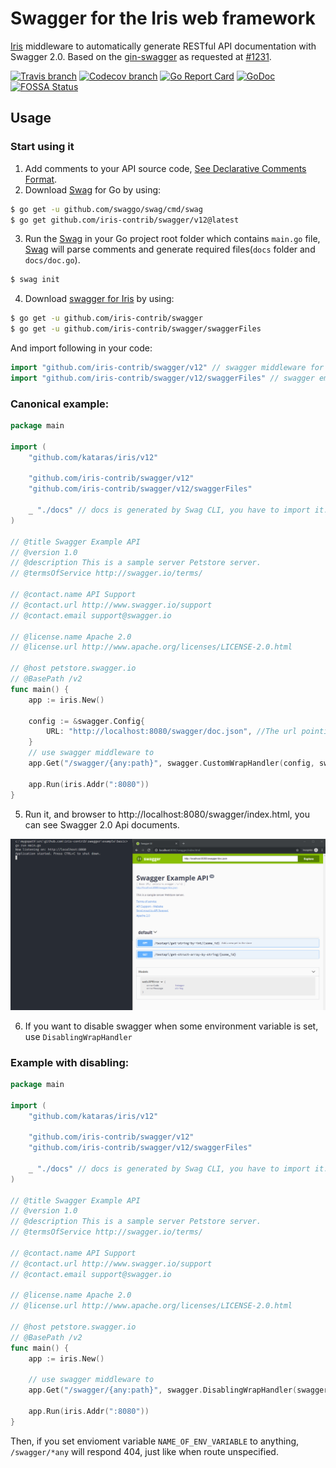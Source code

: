 # Swagger for the Iris web framework

[Iris](https://github.com/kataras/iris) middleware to automatically generate RESTful API documentation with Swagger 2.0. Based on the [gin-swagger](https://github.com/swaggo/gin-swagger) as requested at [#1231](https://github.com/kataras/iris/issues/1231).

[![Travis branch](https://img.shields.io/travis/iris-contrib/swagger/v12.svg)](https://travis-ci.org/iris-contrib/swagger)
[![Codecov branch](https://img.shields.io/codecov/c/github/iris-contrib/swagger/v12.svg)](https://codecov.io/gh/iris-contrib/swagger)
[![Go Report Card](https://goreportcard.com/badge/github.com/iris-contrib/swagger)](https://goreportcard.com/report/github.com/iris-contrib/swagger)
[![GoDoc](https://godoc.org/github.com/iris-contrib/swagger?status.svg)](https://godoc.org/github.com/iris-contrib/swagger)
[![FOSSA Status](https://app.fossa.io/api/projects/git%2Bgithub.com%2Firis-contrib%2Fswagger.svg?type=shield)](https://app.fossa.io/projects/git%2Bgithub.com%2Firis-contrib%2Fswagger?ref=badge_shield)

## Usage

### Start using it
1. Add comments to your API source code, [See Declarative Comments Format](https://swaggo.github.io/swaggo.io/declarative_comments_format/).
2. Download [Swag](https://github.com/swaggo/swag) for Go by using:

```sh
$ go get -u github.com/swaggo/swag/cmd/swag
$ go get github.com/iris-contrib/swagger/v12@latest
```

3. Run the [Swag](https://github.com/swaggo/swag) in your Go project root folder which contains `main.go` file, [Swag](https://github.com/swaggo/swag) will parse comments and generate required files(`docs` folder and `docs/doc.go`).

```sh
$ swag init
```

4. Download [swagger for Iris](https://github.com/iris-contrib/swagger) by using:

```sh
$ go get -u github.com/iris-contrib/swagger
$ go get -u github.com/iris-contrib/swagger/swaggerFiles
```
And import following in your code:

```go
import "github.com/iris-contrib/swagger/v12" // swagger middleware for Iris 
import "github.com/iris-contrib/swagger/v12/swaggerFiles" // swagger embed files

```

### Canonical example:

```go
package main

import (
    "github.com/kataras/iris/v12"

    "github.com/iris-contrib/swagger/v12"
    "github.com/iris-contrib/swagger/v12/swaggerFiles"

    _ "./docs" // docs is generated by Swag CLI, you have to import it.
)

// @title Swagger Example API
// @version 1.0
// @description This is a sample server Petstore server.
// @termsOfService http://swagger.io/terms/

// @contact.name API Support
// @contact.url http://www.swagger.io/support
// @contact.email support@swagger.io

// @license.name Apache 2.0
// @license.url http://www.apache.org/licenses/LICENSE-2.0.html

// @host petstore.swagger.io
// @BasePath /v2
func main() {
    app := iris.New()

    config := &swagger.Config{
        URL: "http://localhost:8080/swagger/doc.json", //The url pointing to API definition
    }
    // use swagger middleware to 
    app.Get("/swagger/{any:path}", swagger.CustomWrapHandler(config, swaggerFiles.Handler))

    app.Run(iris.Addr(":8080"))
}
```

5. Run it, and browser to http://localhost:8080/swagger/index.html, you can see Swagger 2.0 Api documents.

![swagger_index.html](example.png)

6. If you want to disable swagger when some environment variable is set, use `DisablingWrapHandler`

### Example with disabling:

```go
package main

import (
    "github.com/kataras/iris/v12"

    "github.com/iris-contrib/swagger/v12"
    "github.com/iris-contrib/swagger/v12/swaggerFiles"

    _ "./docs" // docs is generated by Swag CLI, you have to import it.
)

// @title Swagger Example API
// @version 1.0
// @description This is a sample server Petstore server.
// @termsOfService http://swagger.io/terms/

// @contact.name API Support
// @contact.url http://www.swagger.io/support
// @contact.email support@swagger.io

// @license.name Apache 2.0
// @license.url http://www.apache.org/licenses/LICENSE-2.0.html

// @host petstore.swagger.io
// @BasePath /v2
func main() {
    app := iris.New()

    // use swagger middleware to 
    app.Get("/swagger/{any:path}", swagger.DisablingWrapHandler(swaggerFiles.Handler, "NAME_OF_ENV_VARIABLE"))

    app.Run(iris.Addr(":8080"))
}
```

Then, if you set envioment variable `NAME_OF_ENV_VARIABLE` to anything, `/swagger/*any`
will respond 404, just like when route unspecified.
